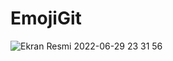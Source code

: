 # EmojiGit


![Ekran Resmi 2022-06-29 23 31 56](https://user-images.githubusercontent.com/90466553/176540225-d7942696-10ee-4e5c-9ebb-c9afb567a674.png)
